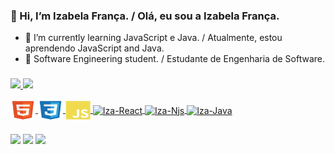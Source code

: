 ### 👋 Hi, I’m Izabela França. / Olá, eu sou a Izabela França.

- 🌱 I’m currently learning JavaScript e Java. / Atualmente, estou aprendendo JavaScript and Java.
- 📖 Software Engineering student. / Estudante de Engenharia de Software.

###

<div>
  <a href="https://github.com/izabela-franca">
  <img height="180em" src="https://github-readme-stats.vercel.app/api?username=Izabela-Franca&show_icons=true&theme=dracula&include_all_commits=true&count_private=true"/>
  <img height="180em" src="https://github-readme-stats.vercel.app/api/top-langs/?username=Izabela-Franca&layout=compact&langs_count=7&theme=dracula"/>
</div>
  
  
<div style="display: inline_block"><br>
  <img align="center" alt="Iza-HTML" height="30" width="40" src="https://raw.githubusercontent.com/devicons/devicon/master/icons/html5/html5-original.svg">
  <img align="center" alt="Iza-CSS" height="30" width="40" src="https://raw.githubusercontent.com/devicons/devicon/master/icons/css3/css3-original.svg">
  <img align="center" alt="Iza-Js" height="30" width="40" src="https://raw.githubusercontent.com/devicons/devicon/master/icons/javascript/javascript-plain.svg">
  <img align="center" alt="Iza-React" height="30" width="40" src="https://cdn.jsdelivr.net/gh/devicons/devicon/icons/react/react-original.svg" />
  <img align="center" alt="Iza-Njs" height="30" width="40" src="https://cdn.jsdelivr.net/gh/devicons/devicon/icons/nodejs/nodejs-original.svg" />
  <img align="center" alt="Iza-Java" height="30" width="40" src="https://cdn.jsdelivr.net/gh/devicons/devicon/icons/java/java-original.svg" />
          
          
</div>
  
###
  
<div> 
  <a href="https://www.linkedin.com/in/izabela-fran%C3%A7a-526515223/" target="_blank"><img src="https://img.shields.io/badge/-LinkedIn-%230077B5?style=for-the-badge&logo=linkedin&logoColor=white" target="_blank"></a> 
  <a href = "mailto:ifranca.sc@gmail.com"><img src="https://img.shields.io/badge/-Gmail-%23333?style=for-the-badge&logo=gmail&logoColor=white" target="_blank"></a>
  <a href="https://instagram.com/franca.izabela" target="_blank"><img src="https://img.shields.io/badge/-Instagram-%23E4405F?style=for-the-badge&logo=instagram&logoColor=white" target="_blank"></a>

